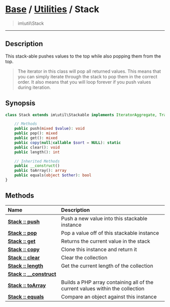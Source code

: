# [Base](base.md) / [Utilities](util.md) / Stack
 > im\util\Stack
____

## Description
This stack-able pushes values to the top while
also popping them from the top.

 > The iterator in this class will pop all returned values. This means that you can simply iterate through the stack to pop them in the correct order. It also means that you will loop forever if you push values during iteration.  

## Synopsis
```php
class Stack extends im\util\Stackable implements IteratorAggregate, Traversable, im\util\Collection {

    // Methods
    public push(mixed $value): void
    public pop(): mixed
    public get(): mixed
    public copy(null|callable $sort = NULL): static
    public clear(): void
    public length(): int

    // Inherited Methods
    public __construct()
    public toArray(): array
    public equals(object $other): bool
}
```

## Methods
| Name | Description |
| :--- | :---------- |
| [__Stack&nbsp;::&nbsp;push__](util-Stack-push.md) | Push a new value into this stackable instance |
| [__Stack&nbsp;::&nbsp;pop__](util-Stack-pop.md) | Pop a value off of this stackable instance |
| [__Stack&nbsp;::&nbsp;get__](util-Stack-get.md) | Returns the current value in the stack |
| [__Stack&nbsp;::&nbsp;copy__](util-Stack-copy.md) | Clone this instance and return it |
| [__Stack&nbsp;::&nbsp;clear__](util-Stack-clear.md) | Clear the collection |
| [__Stack&nbsp;::&nbsp;length__](util-Stack-length.md) | Get the current length of the collection |
| [__Stack&nbsp;::&nbsp;\_\_construct__](util-Stack-__construct.md) |  |
| [__Stack&nbsp;::&nbsp;toArray__](util-Stack-toArray.md) | Builds a PHP array containing all of the current values within the collection |
| [__Stack&nbsp;::&nbsp;equals__](util-Stack-equals.md) | Compare an object against this instance |
